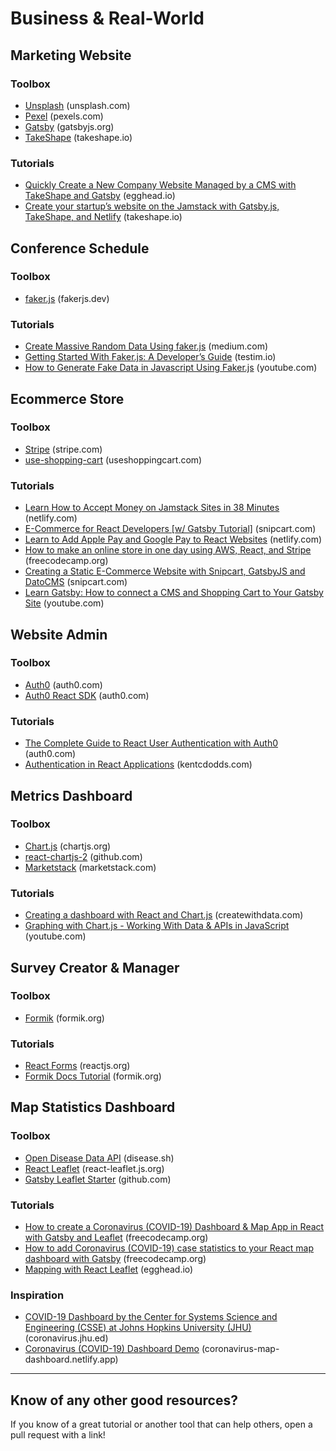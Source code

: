 # Business & Real-World

## Marketing Website

### Toolbox
* [Unsplash](https://unsplash.com/) (unsplash.com)
* [Pexel](https://www.pexels.com/) (pexels.com)
* [Gatsby](https://www.gatsbyjs.org/) (gatsbyjs.org)
* [TakeShape](https://www.takeshape.io/) (takeshape.io)

### Tutorials
* [Quickly Create a New Company Website Managed by a CMS with TakeShape and Gatsby](https://egghead.io/playlists/quickly-create-a-new-company-website-managed-by-a-cms-with-takeshape-and-gatsby-4e4d?af=atzgap) (egghead.io)
* [Create your startup’s website on the Jamstack with Gatsby.js, TakeShape, and Netlify](https://www.takeshape.io/articles/create-your-startups-website-on-the-jamstack-with-gatsby-js-takeshape-and-netlify/) (takeshape.io)

## Conference Schedule

### Toolbox
* [faker.js](https://fakerjs.dev/) (fakerjs.dev)

### Tutorials
* [Create Massive Random Data Using faker.js](https://medium.com/nerd-for-tech/create-massive-random-data-using-faker-js-f47909f6fab5) (medium.com)
* [Getting Started With Faker.js: A Developer’s Guide](https://www.testim.io/blog/getting-started-with-faker-js/) (testim.io)
* [How to Generate Fake Data in Javascript Using Faker.js](https://www.youtube.com/watch?v=SeHT0ee4waU) (youtube.com)

## Ecommerce Store

### Toolbox
* [Stripe](https://stripe.com/) (stripe.com)
* [use-shopping-cart](https://useshoppingcart.com/) (useshoppingcart.com)

### Tutorials
* [Learn How to Accept Money on Jamstack Sites in 38 Minutes](https://www.netlify.com/blog/2020/04/13/learn-how-to-accept-money-on-jamstack-sites-in-38-minutes/) (netlify.com)
* [E-Commerce for React Developers [w/ Gatsby Tutorial]](https://snipcart.com/blog/react-ecommerce-gatsby-tutorial) (snipcart.com)
* [Learn to Add Apple Pay and Google Pay to React Websites](https://www.netlify.com/blog/2020/05/21/learn-to-add-apple-pay-and-google-pay-to-react-websites/) (netlify.com)
* [How to make an online store in one day using AWS, React, and Stripe](https://www.freecodecamp.org/news/how-to-make-a-store-in-one-day-aws-react-stripe/) (freecodecamp.org)
* [Creating a Static E-Commerce Website with Snipcart, GatsbyJS and DatoCMS](https://snipcart.com/blog/static-ecommerce-gatsby-datocms) (snipcart.com)
* [Learn Gatsby: How to connect a CMS and Shopping Cart to Your Gatsby Site](https://youtu.be/rlJAymE1VVw) (youtube.com)

## Website Admin

### Toolbox
* [Auth0](https://auth0.com/) (auth0.com)
* [Auth0 React SDK](https://auth0.com/docs/libraries/auth0-react) (auth0.com)

### Tutorials
* [The Complete Guide to React User Authentication with Auth0](https://auth0.com/blog/complete-guide-to-react-user-authentication/) (auth0.com)
* [Authentication in React Applications](https://kentcdodds.com/blog/authentication-in-react-applications) (kentcdodds.com)

## Metrics Dashboard

### Toolbox
* [Chart.js](https://www.chartjs.org/) (chartjs.org)
* [react-chartjs-2](https://github.com/jerairrest/react-chartjs-2) (github.com)
* [Marketstack](https://marketstack.com/) (marketstack.com)

### Tutorials
* [Creating a dashboard with React and Chart.js](https://www.createwithdata.com/react-chartjs-dashboard/) (createwithdata.com)
* [Graphing with Chart.js - Working With Data & APIs in JavaScript](https://youtu.be/5-ptp9tRApM) (youtube.com)

## Survey Creator & Manager

### Toolbox
* [Formik](https://formik.org/) (formik.org)

### Tutorials
* [React Forms](https://reactjs.org/docs/forms.html) (reactjs.org)
* [Formik Docs Tutorial](https://formik.org/docs/tutorial) (formik.org)

## Map Statistics Dashboard

### Toolbox
* [Open Disease Data API](https://disease.sh/) (disease.sh)
* [React Leaflet](https://react-leaflet.js.org/) (react-leaflet.js.org)
* [Gatsby Leaflet Starter](https://github.com/colbyfayock/gatsby-starter-leaflet) (github.com)

### Tutorials
* [How to create a Coronavirus (COVID-19) Dashboard & Map App in React with Gatsby and Leaflet](https://www.freecodecamp.org/news/how-to-create-a-coronavirus-covid-19-dashboard-map-app-in-react-with-gatsby-and-leaflet/) (freecodecamp.org)
* [How to add Coronavirus (COVID-19) case statistics to your React map dashboard with Gatsby](https://www.freecodecamp.org/news/how-to-add-coronavirus-covid-19-case-statistics-to-your-map-dashboard-in-gatsby-and-react-leaflet/) (freecodecamp.org)
* [Mapping with React Leaflet](https://egghead.io/playlists/mapping-with-react-leaflet-e0e0?af=atzgap) (egghead.io)

### Inspiration
* [COVID-19 Dashboard by the Center for Systems Science and Engineering (CSSE) at Johns Hopkins University (JHU)](https://coronavirus.jhu.edu/map.html) (coronavirus.jhu.ed)
* [Coronavirus (COVID-19) Dashboard Demo](https://coronavirus-map-dashboard.netlify.app/) (coronavirus-map-dashboard.netlify.app)

---

## Know of any other good resources?
If you know of a great tutorial or another tool that can help others, open a pull request with a link!
